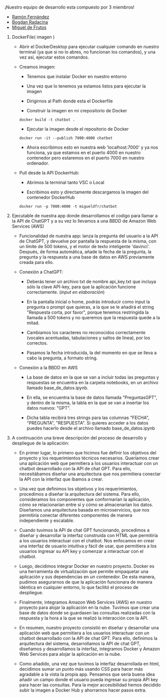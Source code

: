¡Nuestro equipo de desarrollo esta compuesto por 3 miembros!
- [Ramón Fernández](https://github.com/RamonFCerezo)
- [Bogdan Radacina](https://github.com/BogdanBoyan92)
- [Miguel de Frutos](https://github.com/Migueldfr)

1. DockerFile( imagen )
    
    * Abrir el DockerDesktop para ejecutar cualquier comando en nuestro terminal (ya que si no lo abres, no funcionan los comandos), y una vez asi, ejecutar estos comandos.
    
    - Creamos imagen:

        * Tenemos que instalar Docker en nuestro entorno

        * Una vez que lo tenemos ya estamos listos para ejecutar la imagen

        * Dirigirnos al Path donde esta el Dockerfile

        * Construir la imagen en mi crepositorio de Docker

        ``` docker build -t chatbot . ```

        * Ejecutar la imagen desde el repositorio de Docker

        ``` docker run -it --publish 7000:4000 chatbot ```

        * Ahora escribimos esto en nuestra web 'localhost:7000' y ya nos funciona, ya que estamos en el puerto 4000 en nuestro contenedor pero estaremos en el puerto 7000 en nuestro ordenador.
    
    - Pull desde la API DockerHub:

        * Abrimos la terminal tanto VSC o Local

        * Escribimos esto y directamente descargamos la imagen del contenedor DockerHub
        
        ``` docker run -p 7000:4000 -t migueldfr/chatbot ```
 
2. Ejecutable de nuestra app donde desarrollamos el codigo para llamar a la API de ChatGPT y a su vez lo llevamos a una BBDD de Amazon Web Services (AWS)

    - Funcionalidad de nuestra app: lanza la pregunta del usuario a la API de ChatGPT, y devuelve por pantalla la respuesta de la misma, con un límite de 500 tokens, y el motor de texto inteligente 'davinci'. Después, de forma automática, añade la fecha de la pregunta, la pregunta y la respuesta a una base de datos en AWS previamente creada para ello.

    - Conexión a ChatGPT:

        * Deberás tener un archivo txt de nombre api_key.txt que incluya sólo la clave API-key, para que la aplicación funcione correctamente. (*input en elaboración*)

        * En la pantalla inicial o home, podrás introducir como input la pregunta o prompt que quieras, a la que se le añadirá el string "Respuesta corta, por favor", porque tenemos restringida la llamada a 500 tokens y no queremos que la respuesta quede a la mitad.

        * Cambiamos los caracteres no reconocidos correctamente (vocales acentuadas, tabulaciones y saltos de línea), por los correctos.

        * Pasamos la fecha introducida, la del momento en que se lleva a cabo la pregunta, a formato string.

    - Conexión a la BBDD en AWS

        * La base de datos en la que se van a incluir todas las preguntas y respuestas se encuentra en la carpeta notebooks, en un archivo llamado base_de_datos.ipynb.

        * En ella, se encuentra la base de datos llamada "PreguntasGPT", y dentro de la misma, la tabla en la que se van a insertar los datos nuevos: "GPT".

        * Dicha tabla recibirá tres strings para las columnas "FECHA", "PREGUNTA", "RESPUESTA". Si quieres acceder a los datos puedes hacerlo desde el archivo llamado base_de_datos.ipynb

3. A continuación una breve descripción del proceso de desarrollo y despliegue de la aplicación:

    - En primer lugar, lo primero que hicimos fue definir los objetivos del proyecto y los requerimientos técnicos necesarios. Queríamos crear una aplicación web que permitiera a los usuarios interactuar con un chatbot desarrollado con la API de chat GPT. Para ello, necesitábamos diseñar una arquitectura que nos permitiera conectar la API con la interfaz que íbamos a crear. 
    
    - Una vez que definimos los objetivos y los requerimientos, procedimos a diseñar la arquitectura del sistema. Para ello, consideramos los componentes que conformarían la aplicación, cómo se relacionarían entre sí y cómo se almacenarían los datos. Diseñamos una arquitectura basada en microservicios, que nos permitiría conectar diferentes componentes de manera independiente y escalable.

    - Cuando tuvimos la API de chat GPT funcionando, procedimos a diseñar y desarrollar la interfaz construida con HTML que permitiría a los usuarios interactuar con el chatbot. Nos enfocamos en crear una interfaz de usuario intuitiva y fácil de usar, que permitiera a los usuarios ingresar su API key y comenzar a interactuar con el chatbot. 

    - Luego, decidimos integrar Docker en nuestro proyecto. Docker es una herramienta de virtualización que permite empaquetar una aplicación y sus dependencias en un contenedor. De esta manera, pudimos asegurarnos de que la aplicación funcionara de manera idéntica en cualquier entorno, lo que facilitó el proceso de despliegue.

    - Finalmente, integramos Amazon Web Services (AWS) en nuestro proyecto para alojar la aplicación en la nube. Tuvimos que crear una base de datos donde se guardasen las consultas realizadas con la respuesta y la hora a la que se realizó la interacción con la API.

    - En resumen, nuestro proyecto consistió en diseñar y desarrollar una aplicación web que permitiera a los usuarios interactuar con un chatbot desarrollado con la API de chat GPT. Para ello, definimos la arquitectura del sistema, desarrollamos la API de chat GPT, diseñamos y desarrollamos la interfaz, integramos Docker y Amazon Web Services para alojar la aplicación en la nube.

    - Como añadido, una vez que tuvimos la interfaz desarrollada en html, decidímos sumar un punto más usando CSS para hacer más agradable a la vista la propia app. Pensamos que sería buena idea añadir un campo donde el usuario pueda ingresar su propia API key para hacer las consultas. Para la mejor accesibilidad hemos decidido subir la imagen a Docker Hub y ahorrarnos hacer pasos extra.


